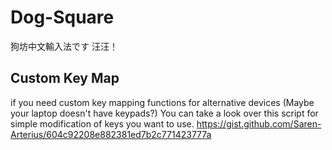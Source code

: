 # Dog-Square
狗坊中文輸入法です 汪汪！

## Custom Key Map
if you need custom key mapping functions for alternative devices (Maybe your laptop doesn't have keypads?) You can take a look over this script for simple modification of keys you want to use.
https://gist.github.com/Saren-Arterius/604c92208e882381ed7b2c771423777a
